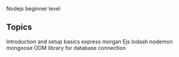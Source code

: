 Nodejs beginner level

## Topics
Introduction and setup
basics
express
morgan
Ejs
lodash
nodemon
mongoose ODM library for database connection